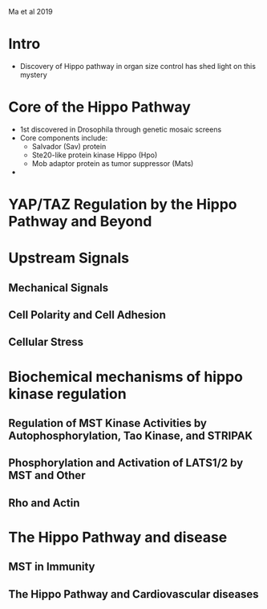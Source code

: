 Ma et al 2019

# Intro
- Discovery of Hippo pathway in organ size control has shed light on this mystery
# Core of the Hippo Pathway
- 1st discovered in Drosophila through genetic mosaic screens
- Core components include:
	- Salvador (Sav) protein
	- Ste20-like protein kinase Hippo (Hpo)
	- Mob adaptor protein as tumor suppressor (Mats)
- 
# YAP/TAZ Regulation by the Hippo Pathway and Beyond
# Upstream Signals
## Mechanical Signals
## Cell Polarity and Cell Adhesion
## Cellular Stress
# Biochemical mechanisms of hippo kinase regulation
## Regulation of MST Kinase Activities by Autophosphorylation, Tao Kinase, and STRIPAK
## Phosphorylation and Activation of LATS1/2 by MST and Other
## Rho and Actin
# The Hippo Pathway and disease
## MST in Immunity
## The Hippo Pathway and Cardiovascular diseases
